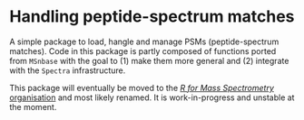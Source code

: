 # Handling peptide-spectrum matches

A simple package to load, hangle and manage PSMs (peptide-spectrum
matches). Code in this package is partly composed of functions ported
from `MSnbase` with the goal to (1) make them more general and (2)
integrate with the `Spectra` infrastructure.

This package will eventually be moved to the [*R for Mass
Spectrometry* organisation](https://github.com/rformassspectrometry)
and most likely renamed. It is work-in-progress and unstable at the
moment.
